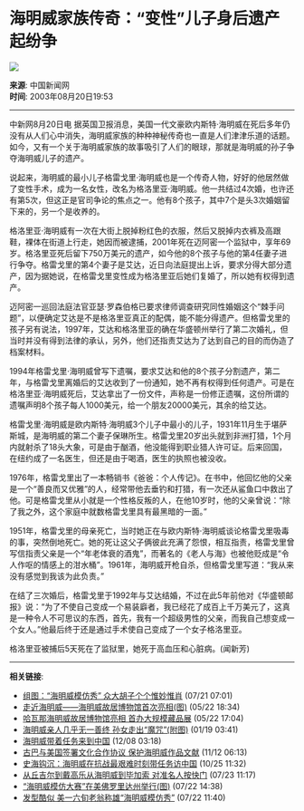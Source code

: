# 海明威家族传奇：“变性”儿子身后遗产起纷争

![](https://images.sohu.com/ccc.gif)

**来源**: 中国新闻网  
**时间**: 2003年08月20日19:53

---

中新网8月20日电 据英国卫报消息，美国一代文豪欧内斯特·海明威在死后多年仍没有从人们心中消失，海明威家族的种种神秘传奇也一直是人们津津乐道的话题。如今，又有一个关于海明威家族的故事吸引了人们的眼球，那就是海明威的孙子争夺海明威儿子的遗产。

说起来，海明威的最小儿子格雷戈里·海明威也是一个传奇人物，好好的他居然做了变性手术，成为一名女性，改名为格洛里亚·海明威。他一共结过4次婚，也许还有第5次，但这正是官司争论的焦点之一。他有8个孩子，其中7个是头3次婚姻留下来的，另一个是收养的。

格洛里亚·海明威有一次在大街上脱掉粉红色的衣服，然后又脱掉内衣裤及高跟鞋，裸体在街道上行走，她因而被逮捕，2001年死在迈阿密一个监狱中，享年69岁。格洛里亚死后留下750万美元的遗产，如今他的8个孩子与他的第4任妻子进行争夺。格雷戈里的第4个妻子是艾达，近日向法庭提出上诉，要求分得大部分遗产，因为据她说，在格雷戈里变性成为格洛里亚后她们复婚了，所以她有权得到遗产。

迈阿密一巡回法庭法官亚瑟·罗森伯格已要求律师调查研究同性婚姻这个“棘手问题”，以便确定艾达是不是格洛里亚真正的配偶，能不能分得遗产。但格雷戈里的孩子另有说法，1997年，艾达和格洛里亚的确在华盛顿州举行了第二次婚礼，但当时并没有得到法律的承认，另外，他们还指责艾达为了达到自己的目的而伪造了档案材料。

1994年格雷戈里·海明威曾写下遗嘱，要求艾达和他的8个孩子分割遗产，第二年，与格雷戈里离婚后的艾达收到了一份通知，她不再有权得到任何遗产。可是在格洛里亚·海明威死后，艾达拿出了一份文件，声称是一份修正遗嘱，这份所谓的遗嘱声明8个孩子每人1000美元，给一个朋友20000美元，其余的给艾达。

格雷戈里·海明威是欧内斯特·海明威3个儿子中最小的儿子，1931年11月生于堪萨斯城，是海明威的第二个妻子保琳所生。格雷戈里20岁出头就到非洲打猎，1个月内就射杀了18头大象，可是由于酗酒，他没能得到职业猎人许可证。后来回国，在纽约成了一名医生，但还是由于喝酒，医生的执照也被没收。

1976年，格雷戈里出了一本畅销书《爸爸：个人传记》。在书中，他回忆他的父亲是一个“善良而又优雅”的人，经常带他去垂钓和打猎，有一次还从鲨鱼口中救出了他。可是格雷戈里从小就是一个性格反叛的人，在他10岁时，他的父亲曾说：“除了我之外，这个家庭中就数格雷戈里具有最黑暗的一面。”

1951年，格雷戈里的母亲死亡，当时她正在与欧内斯特·海明威谈论格雷戈里吸毒的事，突然倒地死亡。她的死让这父子俩彼此充满了怨恨，相互指责，格雷戈里曾写信指责父亲是一个“年老体衰的酒鬼”，而著名的《老人与海》也被他贬成是“令人作呕的情感上的泔水桶”。1961年，海明威开枪自杀，但格雷戈里写道：“我从来没有感觉到我该为此负责。”

在结了三次婚后，格雷戈里于1992年与艾达结婚，不过在此5年前他对《华盛顿邮报》说：“为了不使自己变成一个易装廦者，我已经花了成百上千万美元了，这真是一种令人不可思议的东西，首先，我有一个超级男性的父亲，而我自己想变成一个女人。”他最后终于还是通过手术使自己变成了一个女子格洛里亚。

格洛里亚被捕后5天死在了监狱里，她死于高血压和心脏病。(闻新芳)

---

**相关链接**:
- [组图：“海明威模仿秀” 众大胡子个个惟妙惟肖](https://news.sohu.com/20/55/news211295520.shtml) (07/21 07:01)
- [走近海明威——海明威故居博物馆首次亮相(图)](https://news.sohu.com/90/96/news209439690.shtml) (05/22 18:34)
- [哈瓦那海明威故居博物馆亮相 首办大规模藏品展](https://news.sohu.com/34/71/news209437134.shtml) (05/22 17:04)
- [海明威亲人几乎无一善终 孙女走出“魔咒”(附图)](https://news.sohu.com/32/04/news205840432.shtml) (01/19 03:41)
- [海明威带着任务来到中国](https://news.sohu.com/06/43/news204794306.shtml) (12/08 03:18)
- [古巴与美国签署文化合作协议 保护海明威作品文献](https://news.sohu.com/51/73/news204267351.shtml) (11/12 06:13)
- [史海钩沉：海明威在抗战最艰难时刻带任务访中国](https://news.sohu.com/79/10/news203881079.shtml) (10/25 11:32)
- [从丘吉尔到戴高乐从海明威到毕加索 对准名人按快门](https://news.sohu.com/79/64/news202266479.shtml) (07/23 11:17)
- [“海明威模仿大赛”在美佛罗里达州举行(图)](https://news.sohu.com/06/42/news202254206.shtml) (07/22 14:38)
- [发型酷似 美一六旬老翁称雄“海明威模仿秀”](https://news.sohu.com/84/14/news202251484.shtml) (07/22 11:40)
<!-- tcd_original_link http://news.sohu.com/31/40/news212324031.shtml -->
